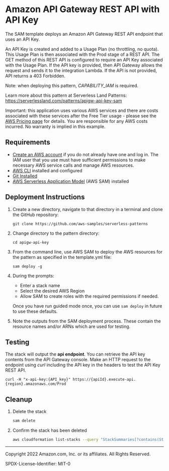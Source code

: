 # Amazon API Gateway REST API with API Key

The SAM template deploys an Amazon API Gateway REST API endpoint that uses an API Key. 

An API Key is created and added to a Usage Plan (no throttling, no quota). This Usage Plan is then associated with the Prod stage of a REST API. The GET method of this REST API is configured to require an API Key associated with the Usage Plan. If the API key is provided, then API Gateway allows the request and sends it to the integration Lambda. If the API is not provided, API returns a 403 Forbidden.

Note: when deploying this pattern, *CAPABILITY_IAM* is required.

Learn more about this pattern at Serverless Land Patterns: https://serverlessland.com/patterns/apigw-api-key-sam

Important: this application uses various AWS services and there are costs associated with these services after the Free Tier usage - please see the [AWS Pricing page](https://aws.amazon.com/pricing/) for details. You are responsible for any AWS costs incurred. No warranty is implied in this example.

## Requirements

* [Create an AWS account](https://portal.aws.amazon.com/gp/aws/developer/registration/index.html) if you do not already have one and log in. The IAM user that you use must have sufficient permissions to make necessary AWS service calls and manage AWS resources.
* [AWS CLI](https://docs.aws.amazon.com/cli/latest/userguide/install-cliv2.html) installed and configured
* [Git Installed](https://git-scm.com/book/en/v2/Getting-Started-Installing-Git)
* [AWS Serverless Application Model](https://docs.aws.amazon.com/serverless-application-model/latest/developerguide/serverless-sam-cli-install.html) (AWS SAM) installed

## Deployment Instructions

1. Create a new directory, navigate to that directory in a terminal and clone the GitHub repository:
    ``` 
    git clone https://github.com/aws-samples/serverless-patterns
    ```
2. Change directory to the pattern directory:
    ```
    cd apigw-api-key
    ```
3. From the command line, use AWS SAM to deploy the AWS resources for the pattern as specified in the template.yml file:
    ```
    sam deploy -g
    ```
1. During the prompts:
    * Enter a stack name
    * Select the desired AWS Region
    * Allow SAM to create roles with the required permissions if needed.

    Once you have run guided mode once, you can use `sam deploy` in future to use these defaults.

1. Note the outputs from the SAM deployment process. These contain the resource names and/or ARNs which are used for testing.

## Testing

The stack will output the **api endpoint**. You can retrieve the API key contents from the API Gateway console. Make an HTTP request to the endpoint using *curl* including the API key in the headers to test the API Key REST API.
   
```
curl -H "x-api-key:{API_key}" https://{apiId}.execute-api.{region}.amazonaws.com/Prod
```

## Cleanup
 
1. Delete the stack
    ```bash
    sam delete
    ```
1. Confirm the stack has been deleted
    ```bash
    aws cloudformation list-stacks --query "StackSummaries[?contains(StackName,'STACK_NAME')].StackStatus"
    ```
----
Copyright 2022 Amazon.com, Inc. or its affiliates. All Rights Reserved.

SPDX-License-Identifier: MIT-0
